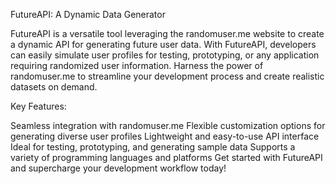 FutureAPI: A Dynamic Data Generator

FutureAPI is a versatile tool leveraging the randomuser.me website to create a dynamic API for generating future user data. With FutureAPI, developers can easily simulate user profiles for testing, prototyping, or any application requiring randomized user information. Harness the power of randomuser.me to streamline your development process and create realistic datasets on demand.

Key Features:

Seamless integration with randomuser.me
Flexible customization options for generating diverse user profiles
Lightweight and easy-to-use API interface
Ideal for testing, prototyping, and generating sample data
Supports a variety of programming languages and platforms
Get started with FutureAPI and supercharge your development workflow today!
